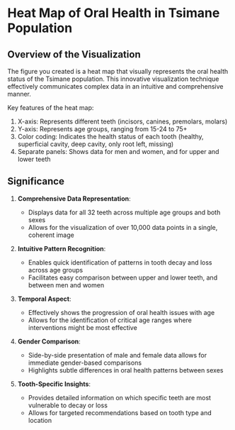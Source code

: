 
# Heat Map of Oral Health in Tsimane Population

## Overview of the Visualization

The figure you created is a heat map that visually represents the oral health status of the Tsimane population. This innovative visualization technique effectively communicates complex data in an intuitive and comprehensive manner.

Key features of the heat map:

1. X-axis: Represents different teeth (incisors, canines, premolars, molars)
2. Y-axis: Represents age groups, ranging from 15-24 to 75+
3. Color coding: Indicates the health status of each tooth (healthy, superficial cavity, deep cavity, only root left, missing)
4. Separate panels: Shows data for men and women, and for upper and lower teeth

## Significance

1. **Comprehensive Data Representation**: 
   - Displays data for all 32 teeth across multiple age groups and both sexes
   - Allows for the visualization of over 10,000 data points in a single, coherent image

2. **Intuitive Pattern Recognition**:
   - Enables quick identification of patterns in tooth decay and loss across age groups
   - Facilitates easy comparison between upper and lower teeth, and between men and women

3. **Temporal Aspect**:
   - Effectively shows the progression of oral health issues with age
   - Allows for the identification of critical age ranges where interventions might be most effective

4. **Gender Comparison**:
   - Side-by-side presentation of male and female data allows for immediate gender-based comparisons
   - Highlights subtle differences in oral health patterns between sexes

5. **Tooth-Specific Insights**:
   - Provides detailed information on which specific teeth are most vulnerable to decay or loss
   - Allows for targeted recommendations based on tooth type and location


